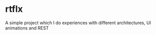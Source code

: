 # rtflx

A simple project which I do experiences with different architectures, UI animations and REST


